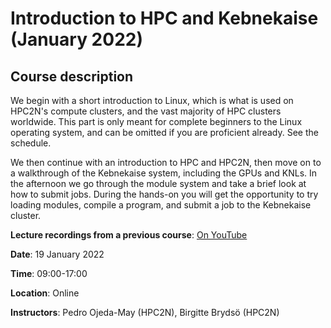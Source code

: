 # Introduction to HPC and Kebnekaise (January 2022)

## Course description

We begin with a short introduction to Linux, which is what is used on HPC2N's compute clusters, and the vast majority of HPC clusters worldwide. 
This part is only meant for complete beginners to the Linux operating system, and can be omitted if you are proficient already. See the schedule.

We then continue with an introduction to HPC and HPC2N, then move on to a walkthrough of the Kebnekaise system, including the GPUs and KNLs.
In the afternoon we go through the module system and take a brief look at how to submit jobs. During the hands-on you will get the opportunity
to try loading modules, compile a program, and submit a job to the Kebnekaise cluster.

**Lecture recordings from a previous course**: [On YouTube](https://youtube.com/playlist?list=PL6jMHLEmPVLwVjv1T9CtHIdgSlHVAUviZ)

**Date**: 19 January 2022

**Time**: 09:00-17:00

**Location**: Online

**Instructors**: Pedro Ojeda-May (HPC2N), Birgitte Brydsö (HPC2N)
